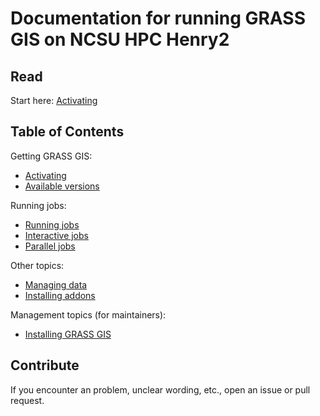 # Documentation for running GRASS GIS on NCSU HPC Henry2

## Read

Start here: [Activating](activating.md)

## Table of Contents

Getting GRASS GIS:

- [Activating](activating.md)
- [Available versions](available.md)

Running jobs:

- [Running jobs](jobs.md)
- [Interactive jobs](jobs.md)
- [Parallel jobs](parallel.md)

Other topics:

- [Managing data](data.md)
- [Installing addons](addons.md)

Management topics (for maintainers):

- [Installing GRASS GIS](install.md)

## Contribute

If you encounter an problem, unclear wording, etc., open an issue or pull request.
